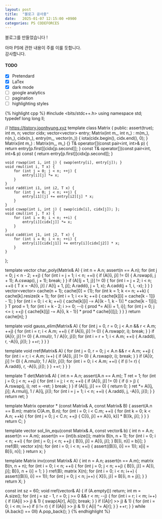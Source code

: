 ```yaml
---
layout: post
title:  "블로그 공사중"
date:   2025-01-07 12:15:00 +0900
categories: PS CODEFORCES
---
```


블로그를 만들었습니다 !  


아마 PS에 관한 내용이 주를 이룰 듯합니다.   
감사합니다.

#### TODO
- [x] Pretendard
- [x] LaTex
- [x] dark mode
- [ ] google analytics
- [ ] pagination
- [ ] highlighting styles

{% highlight cpp %}
#include <bits/stdc++.h>
using namespace std;
typedef long long ll;

// https://tistory.joonhyung.xyz
template<class T>
class Matrix {
public:
    assert(true);
    int m, n;
	vector<int> cidx;
    vector<vector<T>> entry;
    Matrix(int m_, int n_) : m(m_), n(n_), cidx(n_), entry(m_, vector<T>(n_)) { iota(cidx.begin(), cidx.end(), 0); }
    Matrix(int m_) : Matrix(m_, m_) {}
    T& operator[](const pair<int, int>& p) { return entry[p.first][cidx[p.second]]; }
    const T& operator[](const pair<int, int>& p) const { return entry[p.first][cidx[p.second]]; }

    void rswap(int i, int j) { swap(entry[i], entry[j]); }
    void rmul(int i, T x) {
        for (int j = 0; j < n; ++j) {
            entry[i][j] *= x;
        }
    }
    void radd(int i1, int i2, T x) {
        for (int j = 0; j < n; ++j) {
            entry[i1][j] += entry[i2][j] * x;
        }
    }
	void cswap(int i, int j) { swap(cidx[i], cidx[j]); };
	void cmul(int j, T x) {
		for (int i = 0; i < n; ++i) {
			entry[i][cidx[j]] *= x;
		}
	}
	void cadd(int j1, int j2, T x) {
		for (int i = 0; i < n; ++i) {
			entry[i][cidx[j1]] += entry[i][cidx[j2]] * x;
		}
	}
};

template<class T>
vector<T> char_poly(Matrix<T>& A) {
	int n = A.n;
	assert(n == A.n);
	for (int j = 0; j < n - 2; ++j) {
		for (int i = j + 1; i < n; ++i) {
			if (A[{i, j}] != 0) {
				A.rswap(i, j + 1);
				A.cswap(i, j + 1);
				break;
			}
		}
		if (A[{j + 1, j}] != 0) {
			for (int i = j + 2; i < n; ++i) {
				T x = -A[{i, j}] / A[{j + 1, j}];
				A.radd(i, j + 1, x);
				A.cadd(j + 1, i, -x);
			}
		}
	}
	vector<vector<T>> cache(n + 1);
	cache[0] = {1};
	for (int k = 1; k <= n; ++k) {
		cache[k].resize(k + 1);
		for (int i = 1; i <= k; ++i) {
			cache[k][i] = cache[k - 1][i - 1];
		}
		for (int i = 0; i < k; ++i) {
			cache[k][i] -= A[{k - 1, k - 1}] * cache[k - 1][i];
		}
		T prod = 1;
		for (int i = k - 2; i >= 0; --i) {
			prod *= A[{i + 1, i}];
			for (int j = 0; j <= i; ++j) {
				cache[k][j] -= A[{i, k - 1}] * prod * cache[i][j];
			}
		}
	}
	return cache[n];
}

template<class T>
void gauss_elim(Matrix<T>& A) {
    for (int j = 0, r = 0; j < A.n && r < A.m; ++j) {
        for (int i = r; i < A.m; ++i) {
            if (A[{i, j}] != 0) {
                A.rswap(r, i);
                break;
            }
        }
        if (A[{r, j}] != 0) {
            A.rmul(r, 1 / A[{r, j}]);
            for (int i = r + 1; i < A.m; ++i) {
                A.radd(i, r, -A[{i, j}]);
            }
            ++r;
        }
    }
}

template<class T>
void rref(Matrix<T>& A) {
    for (int j = 0, r = 0; j < A.n && r < A.m; ++j) {
        for (int i = r; i < A.m; i++) {
            if (A[{i, j}] != 0) {
                A.rswap(r, i);
                break;
            }
        }
        if (A[{r, j}] != 0) {
            A.rmul(r, 1 / A[{r, j}]);
            for (int i = 0; i < A.m; ++i) {
                if (i != r) {
                    A.radd(i, r, -A[{i, j}]);
                }
            }
            ++r;
        }
    }
}

template<class T>
T det(Matrix<T>& A) {
	int n = A.n;
    assert(A.n == A.m);
    T ret = 1;
    for (int j = 0; j < n; ++j) {
        for (int i = j; i < n; ++i) {
            if (A[{i, j}] != 0) {
                if (i > j) {
                    A.rswap(j, i);
                    ret = -ret;
                }
                break;
            }
        }
        if (A[{j, j}] == 0) {
            return 0;
        }
        ret *= A[{j, j}];
        A.rmul(j, 1 / A[{j, j}]);
        for (int i = j + 1; i < n; ++i) {
            A.radd(i, j, -A[{i, j}]);
        }
    }
    return ret;
}


template<class T>
Matrix<T> operator * (const Matrix<T>& A, const Matrix<T>& B) {
    assert(A.n == B.m);
    matrix<T> C(A.m, B.n);
    for (int i = 0; i < C.m; ++i) {
        for (int k = 0; k < A.n; ++k) {
            for (int j = 0; j < C.n; ++j) {
                C[{i, j}] += A[{i, k}] * B[{k, j}];
            }
        }
    }
    return C;
}

template<class T>
vector<T> sol_lin_equ(const Matrix<T>& A, const vector<T>& b) {
    int n = A.n;
    assert(n == A.m);
    assert(n == (int)b.size());
    matrix<T> B(n, n + 1);
    for (int i = 0; i < n; ++i) {
        for (int j = 0; j < n; ++j) {
            B[{i, j}] = A[{i, j}];
        }
        B[{i, n}] = b[i];
    }
    rref(B);
    vector<T> x(n);
    for (int i = 0; i < n; ++i) {
        assert((B[{i, i}] == 1));
        x[i] = B[{i, n}];
    }
    return x;
}

template<class T>
Matrix<T> inv(const Matrix<T>& A) {
    int n = A.n;
    assert(n == A.m);
    matrix<T> B(n, n + n);
    for (int i = 0; i < n; ++i) {
        for (int j = 0; j < n; ++j) {
            B[{i, j}] = A[{i, j}];
            B[{i, n + i}] = 1;
        }
    }
    rref(B);
    matrix<T> X(n);
    for (int i = 0; i < n; i++) {
        assert((B[{i, i}] == 1));
        for (int j = 0; j < n; j++) {
            X[{i, j}] = B[{i, n + j}];
        }
    }
    return X;
}

const int sz = 60;
void rref(vector<ll>& A) {
	if (A.empty()) return;
    int m = A.size();
    for (int j = sz - 1, r = 0; j >= 0 && r < m; --j) {
        for (int i = r; i < m; i++) {
            if ((A[i] >> j) & 1) {
                swap(A[r], A[i]);
                break;
            }
        }
        if ((A[r] >> j) & 1) {
            for (int i = 0; i < m; i++) if (i != r) {
                if ((A[i] >> j) & 1) {
                    A[i] ^= A[r];
                }
            }
            ++r;
        }
    }
	while (A.back() == 0ll) A.pop_back();
}
{% endhighlight %}